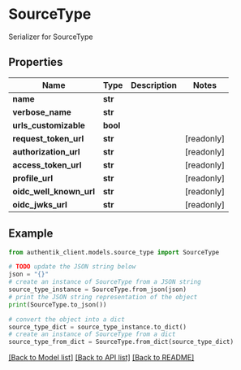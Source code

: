 # SourceType

Serializer for SourceType

## Properties

Name | Type | Description | Notes
------------ | ------------- | ------------- | -------------
**name** | **str** |  | 
**verbose_name** | **str** |  | 
**urls_customizable** | **bool** |  | 
**request_token_url** | **str** |  | [readonly] 
**authorization_url** | **str** |  | [readonly] 
**access_token_url** | **str** |  | [readonly] 
**profile_url** | **str** |  | [readonly] 
**oidc_well_known_url** | **str** |  | [readonly] 
**oidc_jwks_url** | **str** |  | [readonly] 

## Example

```python
from authentik_client.models.source_type import SourceType

# TODO update the JSON string below
json = "{}"
# create an instance of SourceType from a JSON string
source_type_instance = SourceType.from_json(json)
# print the JSON string representation of the object
print(SourceType.to_json())

# convert the object into a dict
source_type_dict = source_type_instance.to_dict()
# create an instance of SourceType from a dict
source_type_from_dict = SourceType.from_dict(source_type_dict)
```
[[Back to Model list]](../README.md#documentation-for-models) [[Back to API list]](../README.md#documentation-for-api-endpoints) [[Back to README]](../README.md)


